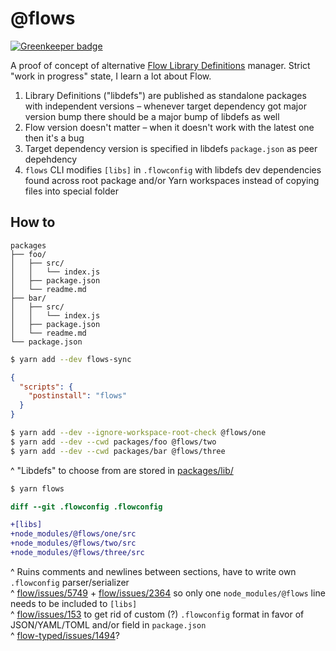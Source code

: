 # @flows

[![Greenkeeper badge](https://badges.greenkeeper.io/deepsweet/flows.svg)](https://greenkeeper.io/)

A proof of concept of alternative [Flow Library Definitions](https://flow.org/en/docs/libdefs/) manager. Strict "work in progress" state, I learn a lot about Flow.

1. Library Definitions ("libdefs") are published as standalone packages with independent versions – whenever target dependency got major version bump there should be a major bump of libdefs as well
2. Flow version doesn't matter – when it doesn't work with the latest one then it's a bug
3. Target dependency version is specified in libdefs `package.json` as peer depehdency
4. `flows` CLI modifies `[libs]` in `.flowconfig` with libdefs dev dependencies found across root package and/or Yarn workspaces instead of copying files into special folder

## How to

```
packages
├── foo/
│   ├── src/
│   │   └── index.js
│   ├── package.json
│   └── readme.md
├── bar/
│   ├── src/
│   │   └── index.js
│   ├── package.json
│   └── readme.md
└── package.json
```

```sh
$ yarn add --dev flows-sync
```

```json
{
  "scripts": {
    "postinstall": "flows"
  }
}
```

```sh
$ yarn add --dev --ignore-workspace-root-check @flows/one
$ yarn add --dev --cwd packages/foo @flows/two
$ yarn add --dev --cwd packages/bar @flows/three
```

^ "Libdefs" to choose from are stored in [packages/lib/](packages/lib)

```sh
$ yarn flows
```

```diff
diff --git .flowconfig .flowconfig

+[libs]
+node_modules/@flows/one/src
+node_modules/@flows/two/src
+node_modules/@flows/three/src
```

^ Ruins comments and newlines between sections, have to write own `.flowconfig` parser/serializer<br/>
^ [flow/issues/5749](https://github.com/facebook/flow/issues/5749) +  [flow/issues/2364](https://github.com/facebook/flow/issues/2364) so only one `node_modules/@flows` line needs to be included to `[libs]`<br/>
^ [flow/issues/153](https://github.com/facebook/flow/issues/153) to get rid of custom (?) `.flowconfig` format in favor of JSON/YAML/TOML and/or field in `package.json`<br/>
^ [flow-typed/issues/1494](https://github.com/flowtype/flow-typed/issues/1494)?
